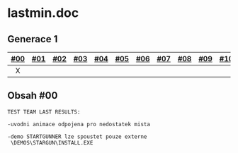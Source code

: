 # lastmin.doc

## Generace 1

| [\#00](/vydani/klan-00.md) | [\#01](/vydani/klan-01.md) | [\#02](/vydani/klan-02.md) | [\#03](/vydani/klan-03.md) | [\#04](/vydani/klan-04.md) | [\#05](/vydani/klan-05.md) | [\#06](/vydani/klan-06.md) | [\#07](/vydani/klan-07.md) | [\#08](/vydani/klan-08.md) | [\#09](/vydani/klan-09.md) | [\#10](/vydani/klan-10.md) |
| :---: | :---: | :---: | :---: | :---: | :---: | :---: | :---: | :---: | :---: | :---: |
| X |  |  |  |  |  |  |  |  |  |  |

## Obsah \#00

```
TEST TEAM LAST RESULTS:

-uvodni animace odpojena pro nedostatek mista

-demo STARTGUNNER lze spoustet pouze externe
 \DEMOS\STARGUN\INSTALL.EXE
```



